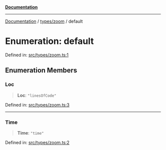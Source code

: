 [**Documentation**](../../../README.md)

***

[Documentation](../../../README.md) / [types/zoom](../README.md) / default

# Enumeration: default

Defined in: [src/types/zoom.ts:1](https://github.com/joeng03/RepoSense/blob/3f722058ea4a4c6de9dfb6b764fc6baf0e159e62/frontend/src/types/zoom.ts#L1)

## Enumeration Members

### Loc

> **Loc**: `"linesOfCode"`

Defined in: [src/types/zoom.ts:3](https://github.com/joeng03/RepoSense/blob/3f722058ea4a4c6de9dfb6b764fc6baf0e159e62/frontend/src/types/zoom.ts#L3)

***

### Time

> **Time**: `"time"`

Defined in: [src/types/zoom.ts:2](https://github.com/joeng03/RepoSense/blob/3f722058ea4a4c6de9dfb6b764fc6baf0e159e62/frontend/src/types/zoom.ts#L2)
